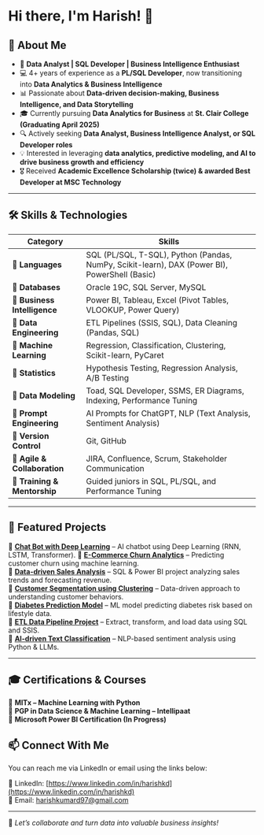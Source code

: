# Hi there, I'm Harish! 👋  

## 🚀 About Me  

- 🎯 **Data Analyst | SQL Developer | Business Intelligence Enthusiast**  
- 💻 4+ years of experience as a **PL/SQL Developer**, now transitioning into **Data Analytics & Business Intelligence**  
- 📊 Passionate about **Data-driven decision-making, Business Intelligence, and Data Storytelling**  
- 🎓 Currently pursuing **Data Analytics for Business** at **St. Clair College (Graduating April 2025)**  
- 🔍 Actively seeking **Data Analyst, Business Intelligence Analyst, or SQL Developer roles**  
- 💡 Interested in leveraging **data analytics, predictive modeling, and AI to drive business growth and efficiency**  
- 🎖️ Received **Academic Excellence Scholarship (twice) & awarded **Best Developer** at MSC Technology**  

---

## 🛠️ Skills & Technologies  

| **Category**              | **Skills** |
|---------------------------|--------------------------------------------------------------------------------------------------------------------------------------------------------------------------|
| **📌 Languages**          | SQL (PL/SQL, T-SQL), Python (Pandas, NumPy, Scikit-learn), DAX (Power BI), PowerShell (Basic) |
| **📌 Databases**         | Oracle 19C, SQL Server, MySQL |
| **📌 Business Intelligence** | Power BI, Tableau, Excel (Pivot Tables, VLOOKUP, Power Query) |
| **📌 Data Engineering**   | ETL Pipelines (SSIS, SQL), Data Cleaning (Pandas, SQL) |
| **📌 Machine Learning**   | Regression, Classification, Clustering, Scikit-learn, PyCaret |
| **📌 Statistics**         | Hypothesis Testing, Regression Analysis, A/B Testing |
| **📌 Data Modeling**      | Toad, SQL Developer, SSMS, ER Diagrams, Indexing, Performance Tuning |
| **📌 Prompt Engineering** | AI Prompts for ChatGPT, NLP (Text Analysis, Sentiment Analysis) |
| **📌 Version Control**    | Git, GitHub |
| **📌 Agile & Collaboration** | JIRA, Confluence, Scrum, Stakeholder Communication |
| **📌 Training & Mentorship** | Guided juniors in SQL, PL/SQL, and Performance Tuning |

---

## 📂 Featured Projects  
🔹 **[Chat Bot with Deep Learning](https://github.com/harrisd97/Chat-Bot-DeepLearning)** – AI chatbot using Deep Learning (RNN, LSTM, Transformer).
🔹 **[E-Commerce Churn Analytics](https://github.com/harrisd97/E-Commerce-Churn-Analytics)** – Predicting customer churn using machine learning.  
🔹 **[Data-driven Sales Analysis](https://github.com/yourrepo)** – SQL & Power BI project analyzing sales trends and forecasting revenue.  
🔹 **[Customer Segmentation using Clustering](https://github.com/yourrepo)** – Data-driven approach to understanding customer behaviors.  
🔹 **[Diabetes Prediction Model](https://github.com/yourrepo)** – ML model predicting diabetes risk based on lifestyle data.  
🔹 **[ETL Data Pipeline Project](https://github.com/yourrepo)** – Extract, transform, and load data using SQL and SSIS.  
🔹 **[AI-driven Text Classification](https://github.com/yourrepo)** – NLP-based sentiment analysis using Python & LLMs.  

---

## 🎓 Certifications & Courses  

📜 **MITx – Machine Learning with Python**  
📜 **PGP in Data Science & Machine Learning – Intellipaat**  
📜 **Microsoft Power BI Certification (In Progress)**  

## 📫 Connect With Me

You can reach me via LinkedIn or email using the links below:

🔗 LinkedIn: [https://www.linkedin.com/in/harishkd](https://www.linkedin.com/in/harishkd)  
📧 Email: [harishkumard97@gmail.com](mailto:harishkumard97@gmail.com)

---

🚀 *Let’s collaborate and turn data into valuable business insights!*
